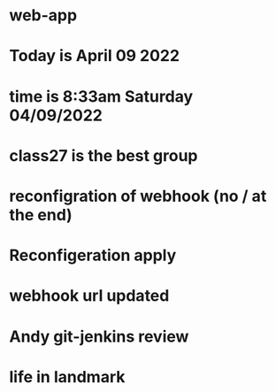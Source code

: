 # web-app
# Today is April 09 2022
# time is 8:33am Saturday 04/09/2022
# class27 is the best group 
# reconfigration of webhook (no / at the end)
# Reconfigeration apply
# webhook url updated
# Andy git-jenkins review
# life in landmark
